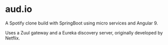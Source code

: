 # aud.io

A Spotify clone build with SpringBoot using micro services and Angular 9.

Uses a Zuul gateway and a Eureka discovery server, originally developed by Netflix.
